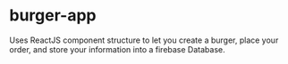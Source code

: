 # burger-app

Uses ReactJS component structure to let you create a burger, place your order, and store your information into a firebase Database.
